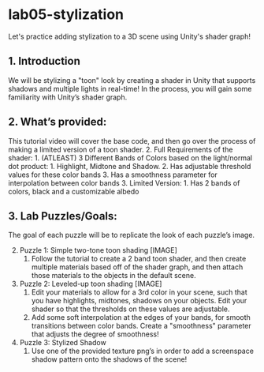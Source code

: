 # lab05-stylization
Let's practice adding stylization to a 3D scene using Unity's shader graph!

## 1. Introduction
We will be stylizing a "toon" look by creating a shader in Unity that supports shadows and multiple lights in real-time! In the process, you will gain some familiarity with Unity’s shader graph.

## 2. What’s provided:
This tutorial video will cover the base code, and then go over the process of making a limited version of a toon shader. 
  2.  Full Requirements of the shader:
    1.  (ATLEAST) 3 Different Bands of Colors based on the light/normal dot product:
      1. Highlight, Midtone and Shadow.
    2. Has adjustable threshold values for these color bands
    3. Has a smoothness parameter for interpolation between color bands
  3. Limited Version:
      1. Has 2 bands of colors, black and a customizable albedo
         
## 3. Lab Puzzles/Goals:
The goal of each puzzle will be to replicate the look of each puzzle’s image.

  2. Puzzle 1: Simple two-tone toon shading [IMAGE]
     1.  Follow the tutorial to create a 2 band toon shader, and then create multiple materials based off of the shader graph, and then attach those materials to the objects in the default scene.
  4. Puzzle 2: Leveled-up toon shading [IMAGE]
     1. Edit your materials to allow for a 3rd color in your scene, such that you have highlights, midtones, shadows on your objects. Edit your shader so that the thresholds on these values are adjustable.
     2. Add some soft interpolation at the edges of your bands, for smooth transitions between color bands. Create a "smoothness" parameter that adjusts the degree of smoothness!  
  5. Puzzle 3: Stylized Shadow
     1.  Use one of the provided texture png’s in order to add a screenspace shadow pattern onto the shadows of the scene!

